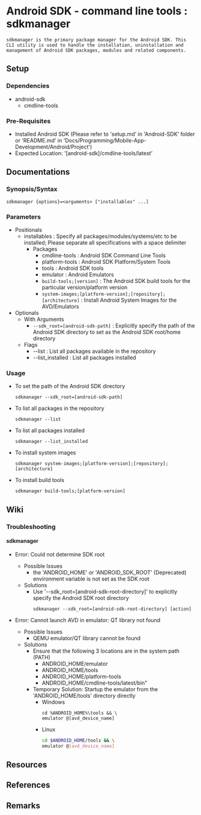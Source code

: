 # Android SDK - command line tools : sdkmanager

```
sdkmanager is the primary package manager for the Android SDK. This CLI utility is used to handle the installation, uninstallation and management of Android SDK packages, modules and related components.
```

## Setup
### Dependencies
- android-sdk
    + cmdline-tools

### Pre-Requisites
+ Installed Android SDK (Please refer to 'setup.md' in 'Android-SDK' folder or 'README.md' in 'Docs/Programming/Mobile-App-Development/Android/Project')
+ Expected Location: '[android-sdk]/cmdline-tools/latest'

## Documentations

### Synopsis/Syntax
```console
sdkmanager {options}=<arguments> ["installables" ...]
```

### Parameters
- Positionals
    - installables : Specify all packages/modules/systems/etc to be installed; Please separate all specifications with a space delimiter
        - Packages
            + cmdline-tools : Android SDK Command Line Tools
            + platform-tools : Android SDK Platform/System Tools
            + tools : Android SDK tools
            + emulator : Android Emulators
            + `build-tools;[version]` : The Android SDK build tools for the particular version/platform version
            + `system-images;[platform-version];[repository];[architecture]` : Install Android System Images for the AVD/Emulators
- Optionals
    - With Arguments
        + `--sdk_root=[android-sdk-path]` : Explicitly specify the path of the Android SDK directory to set as the Android SDK root/home directory
    - Flags
        + --list : List all packages available in the repository
        + --list_installed : List all packages installed

### Usage
- To set the path of the Android SDK directory
    ```console
    sdkmanager --sdk_root=[android-sdk-path]
    ```

- To list all packages in the repository
    ```console
    sdkmanager --list
    ```

- To list all packages installed
    ```console
    sdkmanager --list_installed
    ```

- To install system images
    ```console
    sdkmanager system-images;[platform-version];[repository];[architecture]
    ```

- To install build tools
    ```console
    sdkmanager build-tools;[platform-version]
    ```

## Wiki

### Troubleshooting
#### sdkmanager
- Error: Could not determine SDK root
    - Possible Issues
        + the 'ANDROID_HOME' or 'ANDROID_SDK_ROOT' (Deprecated) environment variable is not set as the SDK root
    - Solutions
        - Use '--sdk_root=[android-sdk-root-directory]' to explicitly specify the Android SDK root directory
            ```console
            sdkmanager --sdk_root=[android-sdk-root-directory] [action]
            ```

- Error: Cannot launch AVD in emulator: QT library not found
    - Possible Issues
        + QEMU emulator/QT library cannot be found
    - Solutions
        - Ensure that the following 3 locations are in the system path (PATH)
            + ANDROID_HOME/emulator
            + ANDROID_HOME/tools
            + ANDROID_HOME/platform-tools 
            + ANDROID_HOME/cmdline-tools/latest/bin"
        - Temporary Solution: Startup the emulator from the 'ANDROID_HOME/tools' directory directly
            - Windows
                ```console
                cd %ANDROID_HOME%\tools && \
                emulator @[avd_device_name]
                ```
            - Linux
                ```bash
                cd $ANDROID_HOME/tools && \
                emulator @[avd_device_name]
                ```

## Resources

## References

## Remarks
